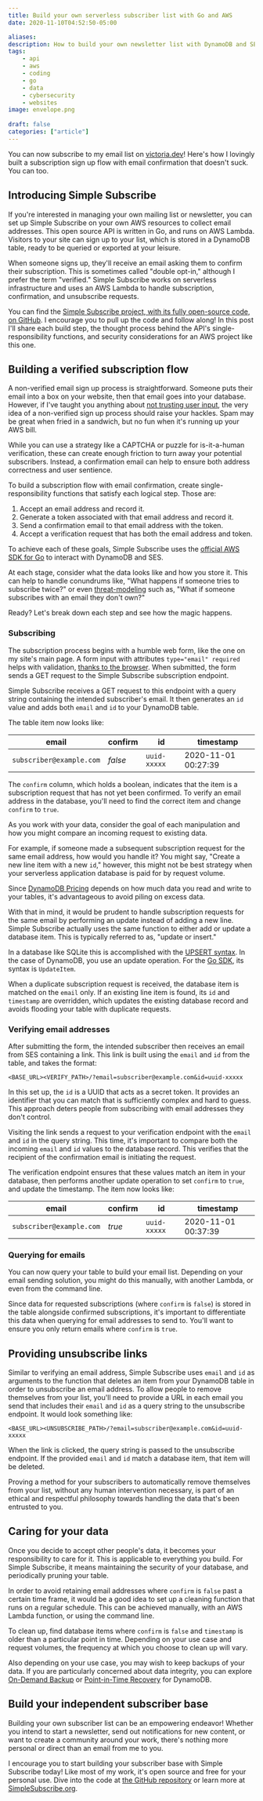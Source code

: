 ```yaml
---
title: Build your own serverless subscriber list with Go and AWS
date: 2020-11-10T04:52:50-05:00

aliases:
description: How to build your own newsletter list with DynamoDB and SES email sign up confirmations.
tags:
    - api
    - aws
    - coding
    - go
    - data
    - cybersecurity
    - websites
image: envelope.png
 
draft: false
categories: ["article"]
---
```


You can now subscribe to my email list on [victoria.dev](/)! Here's how I lovingly built a subscription sign up flow with email confirmation that doesn't suck. You can too.

## Introducing Simple Subscribe

If you're interested in managing your own mailing list or newsletter, you can set up Simple Subscribe on your own AWS resources to collect email addresses. This open source API is written in Go, and runs on AWS Lambda. Visitors to your site can sign up to your list, which is stored in a DynamoDB table, ready to be queried or exported at your leisure.

When someone signs up, they'll receive an email asking them to confirm their subscription. This is sometimes called "double opt-in," although I prefer the term "verified." Simple Subscribe works on serverless infrastructure and uses an AWS Lambda to handle subscription, confirmation, and unsubscribe requests.

You can find the [Simple Subscribe project, with its fully open-source code, on GitHub](https://github.com/victoriadrake/simple-subscribe). I encourage you to pull up the code and follow along! In this post I'll share each build step, the thought process behind the API's single-responsibility functions, and security considerations for an AWS project like this one.

## Building a verified subscription flow

A non-verified email sign up process is straightforward. Someone puts their email into a box on your website, then that email goes into your database. However, if I've taught you anything about [not trusting user input](/blog/sql-injection-and-xss-what-white-hat-hackers-know-about-trusting-user-input/), the very idea of a non-verified sign up process should raise your hackles. Spam may be great when fried in a sandwich, but no fun when it's running up your AWS bill.

While you can use a strategy like a CAPTCHA or puzzle for is-it-a-human verification, these can create enough friction to turn away your potential subscribers. Instead, a confirmation email can help to ensure both address correctness and user sentience.

To build a subscription flow with email confirmation, create single-responsibility functions that satisfy each logical step. Those are:

1. Accept an email address and record it.
2. Generate a token associated with that email address and record it.
3. Send a confirmation email to that email address with the token.
4. Accept a verification request that has both the email address and token.

To achieve each of these goals, Simple Subscribe uses the [official AWS SDK for Go](https://docs.aws.amazon.com/sdk-for-go/api/) to interact with DynamoDB and SES.

At each stage, consider what the data looks like and how you store it. This can help to handle conundrums like, "What happens if someone tries to subscribe twice?" or even [threat-modeling](/blog/if-you-want-to-build-a-treehouse-start-at-the-bottom/) such as, "What if someone subscribes with an email they don't own?"

Ready? Let's break down each step and see how the magic happens.

### Subscribing

The subscription process begins with a humble web form, like the one on my site's main page. A form input with attributes `type="email" required` helps with validation, [thanks to the browser](https://developer.mozilla.org/en-US/docs/Web/HTML/Element/input/email#Validation). When submitted, the form sends a GET request to the Simple Subscribe subscription endpoint.

Simple Subscribe receives a GET request to this endpoint with a query string containing the intended subscriber's email. It then generates an `id` value and adds both `email` and `id` to your DynamoDB table.

The table item now looks like:

| email                    | confirm | id           | timestamp           |
| ------------------------ | ------- | ------------ | ------------------- |
| `subscriber@example.com` | _false_ | `uuid-xxxxx` | 2020-11-01 00:27:39 |

The `confirm` column, which holds a boolean, indicates that the item is a subscription request that has not yet been confirmed. To verify an email address in the database, you'll need to find the correct item and change `confirm` to `true`.

As you work with your data, consider the goal of each manipulation and how you might compare an incoming request to existing data.

For example, if someone made a subsequent subscription request for the same email address, how would you handle it? You might say, "Create a new line item with a new `id`," however, this might not be best strategy when your serverless application database is paid for by request volume.

Since [DynamoDB Pricing](https://aws.amazon.com/dynamodb/pricing/) depends on how much data you read and write to your tables, it's advantageous to avoid piling on excess data.

With that in mind, it would be prudent to handle subscription requests for the same email by performing an update instead of adding a new line. Simple Subscribe actually uses the same function to either add or update a database item. This is typically referred to as, "update or insert."

In a database like SQLite this is accomplished with the [UPSERT syntax](https://www.sqlite.org/lang_UPSERT.html). In the case of DynamoDB, you use an update operation. For the [Go SDK](https://docs.aws.amazon.com/sdk-for-go/api/service/dynamodb/), its syntax is `UpdateItem`.

When a duplicate subscription request is received, the database item is matched on the `email` only. If an existing line item is found, its `id` and `timestamp` are overridden, which updates the existing database record and avoids flooding your table with duplicate requests.

### Verifying email addresses

After submitting the form, the intended subscriber then receives an email from SES containing a link. This link is built using the `email` and `id` from the table, and takes the format:

```url
<BASE_URL><VERIFY_PATH>/?email=subscriber@example.com&id=uuid-xxxxx
```

In this set up, the `id` is a UUID that acts as a secret token. It provides an identifier that you can match that is sufficiently complex and hard to guess. This approach deters people from subscribing with email addresses they don't control.

Visiting the link sends a request to your verification endpoint with the `email` and `id` in the query string. This time, it's important to compare both the incoming `email` and `id` values to the database record. This verifies that the recipient of the confirmation email is initiating the request.

The verification endpoint ensures that these values match an item in your database, then performs another update operation to set `confirm` to `true`, and update the timestamp. The item now looks like:

| email                    | confirm | id           | timestamp           |
| ------------------------ | ------- | ------------ | ------------------- |
| `subscriber@example.com` | _true_  | `uuid-xxxxx` | 2020-11-01 00:37:39 |

### Querying for emails

You can now query your table to build your email list. Depending on your email sending solution, you might do this manually, with another Lambda, or even from the command line.

Since data for requested subscriptions (where `confirm` is `false`) is stored in the table alongside confirmed subscriptions, it's important to differentiate this data when querying for email addresses to send to. You'll want to ensure you only return emails where `confirm` is `true`.

## Providing unsubscribe links

Similar to verifying an email address, Simple Subscribe uses `email` and `id` as arguments to the function that deletes an item from your DynamoDB table in order to unsubscribe an email address. To allow people to remove themselves from your list, you'll need to provide a URL in each email you send that includes their `email` and `id` as a query string to the unsubscribe endpoint. It would look something like:

```url
<BASE_URL><UNSUBSCRIBE_PATH>/?email=subscriber@example.com&id=uuid-xxxxx
```

When the link is clicked, the query string is passed to the unsubscribe endpoint. If the provided `email` and `id` match a database item, that item will be deleted.

Proving a method for your subscribers to automatically remove themselves from your list, without any human intervention necessary, is part of an ethical and respectful philosophy towards handling the data that's been entrusted to you.

## Caring for your data

Once you decide to accept other people's data, it becomes your responsibility to care for it. This is applicable to everything you build. For Simple Subscribe, it means maintaining the security of your database, and periodically pruning your table.

In order to avoid retaining email addresses where `confirm` is `false` past a certain time frame, it would be a good idea to set up a cleaning function that runs on a regular schedule. This can be achieved manually, with an AWS Lambda function, or using the command line.

To clean up, find database items where `confirm` is `false` and `timestamp` is older than a particular point in time. Depending on your use case and request volumes, the frequency at which you choose to clean up will vary.

Also depending on your use case, you may wish to keep backups of your data. If you are particularly concerned about data integrity, you can explore [On-Demand Backup](https://docs.aws.amazon.com/amazondynamodb/latest/developerguide/backuprestore_HowItWorks.html) or [Point-in-Time Recovery](https://docs.aws.amazon.com/amazondynamodb/latest/developerguide/PointInTimeRecovery.html) for DynamoDB.

## Build your independent subscriber base

Building your own subscriber list can be an empowering endeavor! Whether you intend to start a newsletter, send out notifications for new content, or want to create a community around your work, there's nothing more personal or direct than an email from me to you.

I encourage you to start building your subscriber base with Simple Subscribe today! Like most of my work, it's open source and free for your personal use. Dive into the code at [the GitHub repository](https://github.com/victoriadrake/simple-subscribe) or learn more at [SimpleSubscribe.org](https://simplesubscribe.org).
